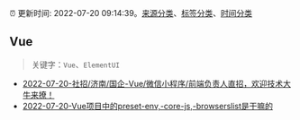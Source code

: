 :alarm_clock: 更新时间: 2022-07-20 09:14:39。[来源分类](../README.md)、[标签分类](../TAGS.md)、[时间分类](../TIMELINE.md)

## Vue


> 关键字：`Vue`、`ElementUI`



- [2022-07-20-社招/济南/国企-Vue/微信小程序/前端负责人直招，欢迎技术大牛来撩！](https://www.v2ex.com/t/867531) 
- [2022-07-20-Vue项目中的preset-env,-core-js,-browserslist是干嘛的](https://toutiao.io/k/6jf8esr) 